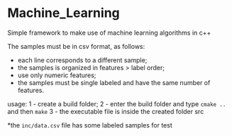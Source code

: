 # Machine_Learning

Simple framework to make use of machine learning algorithms in c++

The samples must be in csv format, as follows:
 - each line corresponds to a different sample;
 - the samples is organized in features > label order;
 - use only numeric features;
 - the samples must be single labeled and have the same number of features.

usage:
1 - create a build folder;
2 - enter the build folder and type `cmake ..` and then `make`
3 - the executable file is inside the created folder src

*the `inc/data.csv` file has some labeled samples for test
